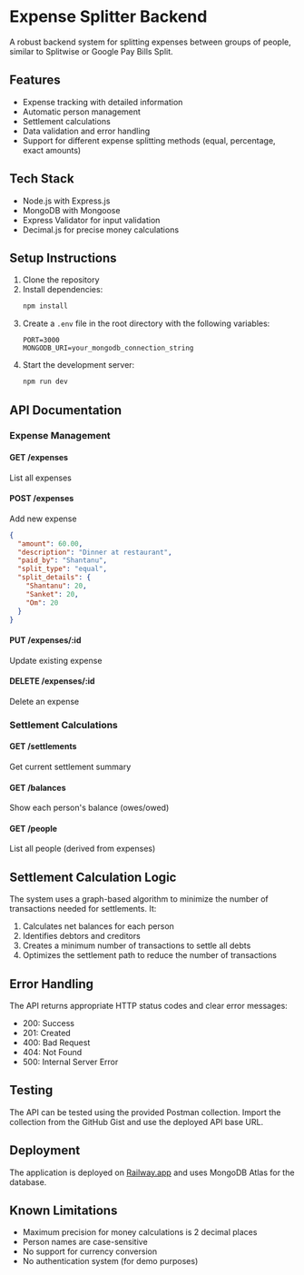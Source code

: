 # Expense Splitter Backend

A robust backend system for splitting expenses between groups of people, similar to Splitwise or Google Pay Bills Split.

## Features

- Expense tracking with detailed information
- Automatic person management
- Settlement calculations
- Data validation and error handling
- Support for different expense splitting methods (equal, percentage, exact amounts)

## Tech Stack

- Node.js with Express.js
- MongoDB with Mongoose
- Express Validator for input validation
- Decimal.js for precise money calculations

## Setup Instructions

1. Clone the repository
2. Install dependencies:
   ```bash
   npm install
   ```
3. Create a `.env` file in the root directory with the following variables:
   ```
   PORT=3000
   MONGODB_URI=your_mongodb_connection_string
   ```
4. Start the development server:
   ```bash
   npm run dev
   ```

## API Documentation

### Expense Management

#### GET /expenses
List all expenses

#### POST /expenses
Add new expense
```json
{
  "amount": 60.00,
  "description": "Dinner at restaurant",
  "paid_by": "Shantanu",
  "split_type": "equal",
  "split_details": {
    "Shantanu": 20,
    "Sanket": 20,
    "Om": 20
  }
}
```

#### PUT /expenses/:id
Update existing expense

#### DELETE /expenses/:id
Delete an expense

### Settlement Calculations

#### GET /settlements
Get current settlement summary

#### GET /balances
Show each person's balance (owes/owed)

#### GET /people
List all people (derived from expenses)

## Settlement Calculation Logic

The system uses a graph-based algorithm to minimize the number of transactions needed for settlements. It:

1. Calculates net balances for each person
2. Identifies debtors and creditors
3. Creates a minimum number of transactions to settle all debts
4. Optimizes the settlement path to reduce the number of transactions

## Error Handling

The API returns appropriate HTTP status codes and clear error messages:

- 200: Success
- 201: Created
- 400: Bad Request
- 404: Not Found
- 500: Internal Server Error

## Testing

The API can be tested using the provided Postman collection. Import the collection from the GitHub Gist and use the deployed API base URL.

## Deployment

The application is deployed on [Railway.app](https://railway.app) and uses MongoDB Atlas for the database.

## Known Limitations

- Maximum precision for money calculations is 2 decimal places
- Person names are case-sensitive
- No support for currency conversion
- No authentication system (for demo purposes) 